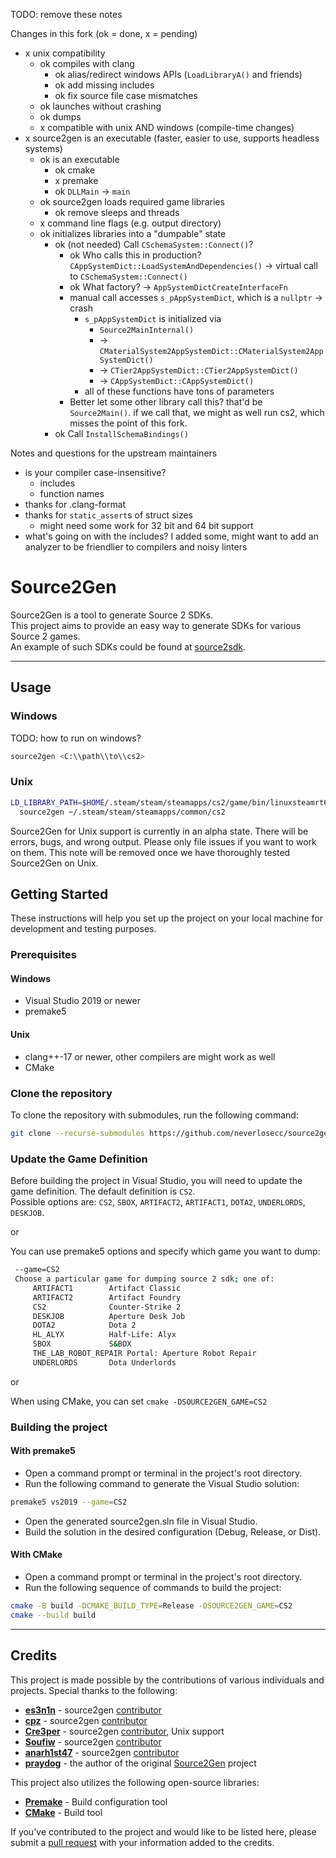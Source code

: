 TODO: remove these notes

Changes in this fork (ok = done, x = pending)

- x unix compatibility
  - ok compiles with clang
    - ok alias/redirect windows APIs (`LoadLibraryA()` and friends)
    - ok add missing includes
    - ok fix source file case mismatches
  - ok launches without crashing
  - ok dumps
  - x compatible with unix AND windows (compile-time changes)
- x source2gen is an executable (faster, easier to use, supports headless systems)
  - ok is an executable
    - ok cmake
    - x premake
    - ok `DLLMain` -> `main`
  - ok source2gen loads required game libraries
    - ok remove sleeps and threads
  - x command line flags (e.g. output directory)
  - ok initializes libraries into a "dumpable" state
    - ok (not needed) Call `CSchemaSystem::Connect()`?
      - ok Who calls this in production? `CAppSystemDict::LoadSystemAndDependencies()` -> virtual call to `CSchemaSystem::Connect()`
      - ok What factory? -> `AppSystemDictCreateInterfaceFn`
      - manual call accesses `s_pAppSystemDict`, which is a `nullptr` -> crash
        - `s_pAppSystemDict` is initialized via
          - `Source2MainInternal()`
          - -> `CMaterialSystem2AppSystemDict::CMaterialSystem2AppSystemDict()`
          - -> `CTier2AppSystemDict::CTier2AppSystemDict()`
          - -> `CAppSystemDict::CAppSystemDict()`
        - all of these functions have tons of parameters
      - Better let some other library call this? that'd be `Source2Main()`. if we call that, we might as well run cs2, which misses the point of this fork.
    - ok Call `InstallSchemaBindings()`

Notes and questions for the upstream maintainers

- is your compiler case-insensitive?
  - includes
  - function names
- thanks for .clang-format
- thanks for `static_assert`s of struct sizes
  - might need some work for 32 bit and 64 bit support
- what's going on with the includes? I added some, might want to add an analyzer
  to be friendlier to compilers and noisy linters

# Source2Gen

Source2Gen is a tool to generate Source 2 SDKs. \
This project aims to provide an easy way to generate SDKs for various Source 2 games. \
An example of such SDKs could be found at [source2sdk](https://github.com/neverlosecc/source2sdk/tree/cs2).

---

## Usage

### Windows

TODO: how to run on windows?

```sh
source2gen <C:\\path\\to\\cs2>
```

### Unix

```sh
LD_LIBRARY_PATH=$HOME/.steam/steam/steamapps/cs2/game/bin/linuxsteamrt64/:$HOME/.steam/steam/steamapps/cs2/game/csgo/bin/linuxsteamrt64/ \
  source2gen ~/.steam/steam/steamapps/common/cs2
```

Source2Gen for Unix support is currently in an alpha state. There will be
errors, bugs, and wrong output. Please only file issues if you want to work on
them. This note will be removed once we have thoroughly tested Source2Gen on
Unix.

## Getting Started

These instructions will help you set up the project on your local machine for development and testing purposes.

### Prerequisites

#### Windows

- Visual Studio 2019 or newer
- premake5

#### Unix

- clang++-17 or newer, other compilers are might work as well
- CMake

### Clone the repository

To clone the repository with submodules, run the following command:

```bash
git clone --recurse-submodules https://github.com/neverlosecc/source2gen.git
```

### Update the Game Definition

Before building the project in Visual Studio, you will need to update the game definition.
The default definition is `CS2`. \
Possible options are: `CS2`, `SBOX`, `ARTIFACT2`, `ARTIFACT1`, `DOTA2`, `UNDERLORDS`, `DESKJOB`.

or

You can use premake5 options and specify which game you want to dump:

```bash
 --game=CS2          
 Choose a particular game for dumping source 2 sdk; one of:
     ARTIFACT1        Artifact Classic
     ARTIFACT2        Artifact Foundry
     CS2              Counter-Strike 2
     DESKJOB          Aperture Desk Job
     DOTA2            Dota 2
     HL_ALYX          Half-Life: Alyx
     SBOX             S&BOX
     THE_LAB_ROBOT_REPAIR Portal: Aperture Robot Repair
     UNDERLORDS       Dota Underlords
```

or

When using CMake, you can set `cmake -DSOURCE2GEN_GAME=CS2`

### Building the project

#### With premake5

- Open a command prompt or terminal in the project's root directory.
- Run the following command to generate the Visual Studio solution:

```bash
premake5 vs2019 --game=CS2
```

- Open the generated source2gen.sln file in Visual Studio.
- Build the solution in the desired configuration (Debug, Release, or Dist).

#### With CMake

- Open a command prompt or terminal in the project's root directory.
- Run the following sequence of commands to build the project:

```bash
cmake -B build -DCMAKE_BUILD_TYPE=Release -DSOURCE2GEN_GAME=CS2
cmake --build build
```

---

## Credits

This project is made possible by the contributions of various individuals and projects. Special thanks to the following:

- **[es3n1n](https://github.com/es3n1n)** - source2gen [contributor](https://github.com/neverlosecc/source2gen/commits?author=es3n1n)
- **[cpz](https://github.com/cpz)** - source2gen [contributor](https://github.com/neverlosecc/source2gen/commits?author=cpz)
- **[Cre3per](https://github.com/Cre3per/)** - source2gen [contributor](https://github.com/neverlosecc/source2gen/commits?author=cre3per), Unix support
- **[Soufiw](https://github.com/Soufiw)** - source2gen [contributor](https://github.com/neverlosecc/source2gen/commits?author=Soufiw)
- **[anarh1st47](https://github.com/anarh1st47)** - source2gen [contributor](https://github.com/neverlosecc/source2gen/commits?author=anarh1st47)
- **[praydog](https://github.com/praydog)** - the author of the original [Source2Gen](https://github.com/praydog/Source2Gen) project

This project also utilizes the following open-source libraries:

- **[Premake](https://github.com/premake/premake-core)** - Build configuration tool
- **[CMake](https://github.com/Kitware/CMake)** - Build tool

If you've contributed to the project and would like to be listed here, please submit a [pull request](https://github.com/neverlosecc/source2gen/pulls) with your information added to the credits.
